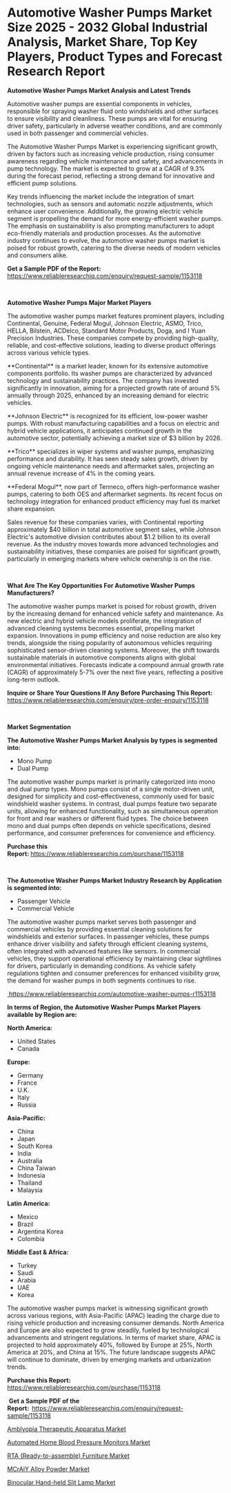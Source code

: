 <p><h1>Automotive Washer Pumps Market Size 2025 - 2032 Global Industrial Analysis, Market Share, Top Key Players, Product Types and Forecast Research Report</h1></p><p><strong>Automotive Washer Pumps Market Analysis and Latest Trends</strong></p>
<p><p>Automotive washer pumps are essential components in vehicles, responsible for spraying washer fluid onto windshields and other surfaces to ensure visibility and cleanliness. These pumps are vital for ensuring driver safety, particularly in adverse weather conditions, and are commonly used in both passenger and commercial vehicles. </p><p>The Automotive Washer Pumps Market is experiencing significant growth, driven by factors such as increasing vehicle production, rising consumer awareness regarding vehicle maintenance and safety, and advancements in pump technology. The market is expected to grow at a CAGR of 9.3% during the forecast period, reflecting a strong demand for innovative and efficient pump solutions. </p><p>Key trends influencing the market include the integration of smart technologies, such as sensors and automatic nozzle adjustments, which enhance user convenience. Additionally, the growing electric vehicle segment is propelling the demand for more energy-efficient washer pumps. The emphasis on sustainability is also prompting manufacturers to adopt eco-friendly materials and production processes. As the automotive industry continues to evolve, the automotive washer pumps market is poised for robust growth, catering to the diverse needs of modern vehicles and consumers alike.</p></p>
<p><strong>Get a Sample PDF of the Report:&nbsp;</strong> <a href="https://www.reliableresearchiq.com/enquiry/request-sample/1153118?utm_campaign=103&utm_medium=2&utm_source=Github&utm_content=ia&utm_term=22032025&utm_id=automotive-washer-pumps">https://www.reliableresearchiq.com/enquiry/request-sample/1153118</a></p>
<p>&nbsp;</p>
<p><strong>Automotive Washer Pumps Major Market Players</strong></p>
<p><p>The automotive washer pumps market features prominent players, including Continental, Genuine, Federal Mogul, Johnson Electric, ASMO, Trico, HELLA, Bilstein, ACDelco, Standard Motor Products, Doga, and I Yuan Precision Industries. These companies compete by providing high-quality, reliable, and cost-effective solutions, leading to diverse product offerings across various vehicle types.</p><p>**Continental** is a market leader, known for its extensive automotive components portfolio. Its washer pumps are characterized by advanced technology and sustainability practices. The company has invested significantly in innovation, aiming for a projected growth rate of around 5% annually through 2025, enhanced by an increasing demand for electric vehicles.</p><p>**Johnson Electric** is recognized for its efficient, low-power washer pumps. With robust manufacturing capabilities and a focus on electric and hybrid vehicle applications, it anticipates continued growth in the automotive sector, potentially achieving a market size of $3 billion by 2026.</p><p>**Trico** specializes in wiper systems and washer pumps, emphasizing performance and durability. It has seen steady sales growth, driven by ongoing vehicle maintenance needs and aftermarket sales, projecting an annual revenue increase of 4% in the coming years.</p><p>**Federal Mogul**, now part of Tenneco, offers high-performance washer pumps, catering to both OES and aftermarket segments. Its recent focus on technology integration for enhanced product efficiency may fuel its market share expansion.</p><p>Sales revenue for these companies varies, with Continental reporting approximately $40 billion in total automotive segment sales, while Johnson Electric's automotive division contributes about $1.2 billion to its overall revenue. As the industry moves towards more advanced technologies and sustainability initiatives, these companies are poised for significant growth, particularly in emerging markets where vehicle ownership is on the rise.</p></p>
<p>&nbsp;</p>
<p><strong>What Are The Key Opportunities For Automotive Washer Pumps Manufacturers?</strong></p>
<p><p>The automotive washer pumps market is poised for robust growth, driven by the increasing demand for enhanced vehicle safety and maintenance. As new electric and hybrid vehicle models proliferate, the integration of advanced cleaning systems becomes essential, propelling market expansion. Innovations in pump efficiency and noise reduction are also key trends, alongside the rising popularity of autonomous vehicles requiring sophisticated sensor-driven cleaning systems. Moreover, the shift towards sustainable materials in automotive components aligns with global environmental initiatives. Forecasts indicate a compound annual growth rate (CAGR) of approximately 5-7% over the next five years, reflecting a positive long-term outlook.</p></p>
<p><strong>Inquire or Share Your Questions If Any Before Purchasing This Report:</strong> <a href="https://www.reliableresearchiq.com/enquiry/pre-order-enquiry/1153118?utm_campaign=103&utm_medium=2&utm_source=Github&utm_content=ia&utm_term=22032025&utm_id=automotive-washer-pumps">https://www.reliableresearchiq.com/enquiry/pre-order-enquiry/1153118</a></p>
<p>&nbsp;</p>
<p><strong>Market Segmentation</strong></p>
<p><strong>The Automotive Washer Pumps Market Analysis by types is segmented into:</strong></p>
<p><ul><li>Mono Pump</li><li>Dual Pump</li></ul></p>
<p><p>The automotive washer pumps market is primarily categorized into mono and dual pump types. Mono pumps consist of a single motor-driven unit, designed for simplicity and cost-effectiveness, commonly used for basic windshield washer systems. In contrast, dual pumps feature two separate units, allowing for enhanced functionality, such as simultaneous operation for front and rear washers or different fluid types. The choice between mono and dual pumps often depends on vehicle specifications, desired performance, and consumer preferences for convenience and efficiency.</p></p>
<p><strong>Purchase this Report:&nbsp;</strong><a href="https://www.reliableresearchiq.com/purchase/1153118?utm_campaign=103&utm_medium=2&utm_source=Github&utm_content=ia&utm_term=22032025&utm_id=automotive-washer-pumps">https://www.reliableresearchiq.com/purchase/1153118</a></p>
<p>&nbsp;</p>
<p><strong>The Automotive Washer Pumps Market Industry Research by Application is segmented into:</strong></p>
<p><ul><li>Passenger Vehicle</li><li>Commercial Vehicle</li></ul></p>
<p><p>The automotive washer pumps market serves both passenger and commercial vehicles by providing essential cleaning solutions for windshields and exterior surfaces. In passenger vehicles, these pumps enhance driver visibility and safety through efficient cleaning systems, often integrated with advanced features like sensors. In commercial vehicles, they support operational efficiency by maintaining clear sightlines for drivers, particularly in demanding conditions. As vehicle safety regulations tighten and consumer preferences for enhanced visibility grow, the demand for washer pumps in both segments continues to rise.</p></p>
<p><a href="https://www.reliableresearchiq.com/automotive-washer-pumps-r1153118?utm_campaign=103&utm_medium=2&utm_source=Github&utm_content=ia&utm_term=22032025&utm_id=automotive-washer-pumps">&nbsp;https://www.reliableresearchiq.com/automotive-washer-pumps-r1153118</a></p>
<p><strong>In terms of Region, the Automotive Washer Pumps Market Players available by Region are:</strong></p>
<p>
    <p> <strong> North America: </strong>
        <ul>
            <li>United States</li>
            <li>Canada</li>
        </ul>
        </p> 
    <p> <strong> Europe: </strong>
        <ul>
            <li>Germany</li>
            <li>France</li>
            <li>U.K.</li>
            <li>Italy</li>
            <li>Russia</li>
        </ul>
        </p> 
    <p> <strong> Asia-Pacific: </strong>
        <ul>
            <li>China</li>
            <li>Japan</li>
            <li>South Korea</li>
            <li>India</li>
            <li>Australia</li>
            <li>China Taiwan</li>
            <li>Indonesia</li>
            <li>Thailand</li>
            <li>Malaysia</li>
        </ul>
        </p> 
    <p> <strong> Latin America: </strong>
        <ul>
            <li>Mexico</li>
            <li>Brazil</li>
            <li>Argentina Korea</li>
            <li>Colombia</li>
        </ul>
        </p> 
    <p> <strong> Middle East & Africa: </strong>
        <ul>
            <li>Turkey</li>
            <li>Saudi</li>
            <li>Arabia</li>
            <li>UAE</li>
            <li>Korea</li>
        </ul>
    </p>
    </p>
<p><p>The automotive washer pumps market is witnessing significant growth across various regions, with Asia-Pacific (APAC) leading the charge due to rising vehicle production and increasing consumer demands. North America and Europe are also expected to grow steadily, fueled by technological advancements and stringent regulations. In terms of market share, APAC is projected to hold approximately 40%, followed by Europe at 25%, North America at 20%, and China at 15%. The future landscape suggests APAC will continue to dominate, driven by emerging markets and urbanization trends.</p></p>
<p><strong>Purchase this Report: </strong><a href="https://www.reliableresearchiq.com/purchase/1153118?utm_campaign=103&utm_medium=2&utm_source=Github&utm_content=ia&utm_term=22032025&utm_id=automotive-washer-pumps">https://www.reliableresearchiq.com/purchase/1153118</a></p>
<p>&nbsp;<strong>Get a Sample PDF of the Report:&nbsp;&nbsp;</strong><a href="https://www.reliableresearchiq.com/enquiry/request-sample/1153118?utm_campaign=103&utm_medium=2&utm_source=Github&utm_content=ia&utm_term=22032025&utm_id=automotive-washer-pumps">https://www.reliableresearchiq.com/enquiry/request-sample/1153118</a></p>
<p><strong></strong></p>
<p><p><a href="https://github.com/sakuniniray98/Market-Research-Report-List-1/blob/main/amblyopia-therapeutic-apparatus-market.md?utm_campaign=103&utm_medium=2&utm_source=Github&utm_content=ia&utm_term=22032025&utm_id=automotive-washer-pumps">Amblyopia Therapeutic Apparatus Market</a></p><p><a href="https://github.com/pupekironim/Market-Research-Report-List-1/blob/main/automated-home-blood-pressure-monitors-market.md?utm_campaign=103&utm_medium=2&utm_source=Github&utm_content=ia&utm_term=22032025&utm_id=automotive-washer-pumps">Automated Home Blood Pressure Monitors Market</a></p><p><a href="https://github.com/yakobotege/Market-Research-Report-List-1/blob/main/rta-ready-to-assemble-furniture-market.md?utm_campaign=103&utm_medium=2&utm_source=Github&utm_content=ia&utm_term=22032025&utm_id=automotive-washer-pumps">RTA (Ready-to-assemble) Furniture Market</a></p><p><a href="https://github.com/snakewaduddx/Market-Research-Report-List-1/blob/main/mcraly-alloy-powder-market.md?utm_campaign=103&utm_medium=2&utm_source=Github&utm_content=ia&utm_term=22032025&utm_id=automotive-washer-pumps">MCrAlY Alloy Powder Market</a></p><p><a href="https://github.com/siriocooch4a/Market-Research-Report-List-1/blob/main/binocular-hand-held-slit-lamp-market.md?utm_campaign=103&utm_medium=2&utm_source=Github&utm_content=ia&utm_term=22032025&utm_id=automotive-washer-pumps">Binocular Hand-held Slit Lamp Market</a></p></p>